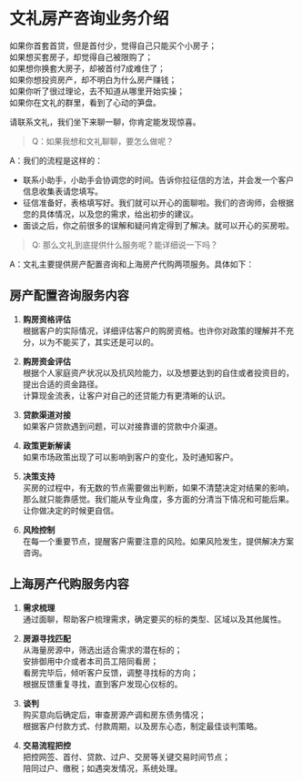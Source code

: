 # 文礼房产咨询业务介绍
如果你首套首贷，但是首付少，觉得自己只能买个小房子；  
如果想买套房子，却觉得自己被限购了；   
如果想你换套大房子，却被首付7成难住了；   
如果你想投资房产，却不明白为什么房产赚钱；   
如果你听了很过理论，去不知道从哪里开始实操；   
如果你在文礼的群里，看到了心动的笋盘。   

请联系文礼，我们坐下来聊一聊，你肯定能发现惊喜。   
>Q：如果我想和文礼聊聊，要怎么做呢？

A：我们的流程是这样的：
- 联系小助手，小助手会协调您的时间。告诉你拉征信的方法，并会发一个客户信息收集表请您填写。
- 征信准备好，表格填写好。我们就可以开心的面聊啦。我们的咨询师，会根据您的具体情况，以及您的需求，给出初步的建议。
- 面谈之后，你之前很多的误解和疑问肯定得到了解决。就可以开心的买房啦。

> Q: 那么文礼到底提供什么服务呢？能详细说一下吗？

A：文礼主要提供房产配置咨询和上海房产代购两项服务。具体如下：

## 房产配置咨询服务内容
1. **购房资格评估**   
  根据客户的实际情况，详细评估客户的购房资格。也许你对政策的理解并不充分，以为不能买了，其实还是可以的。

2. **购房资金评估**   
  根据个人家庭资产状况以及抗风险能力，以及想要达到的自住或者投资目的，提出合适的资金路径。   
  计算现金流表，让客户对自己的还贷能力有更清晰的认识。

3. **贷款渠道对接**   
  如果客户贷款遇到问题，可以对接靠谱的贷款中介渠道。

4. **政策更新解读**   
  如果市场政策出现了可以影响到客户的变化，及时通知客户。

5. **决策支持**   
  买房的过程中，有无数的节点需要做出判断，如果不清楚决定对结果的影响，那么就只能靠感觉。我们能从专业角度，多方面的分清当下情况和可能后果。让你做决定的时候更自信。

6. **风险控制**   
  在每一个重要节点，提醒客户需要注意的风险。如果风险发生，提供解决方案咨询。

## 上海房产代购服务内容
1. **需求梳理**   
  通过面聊，帮助客户梳理需求，确定要买的标的类型、区域以及其他属性。

2. **房源寻找匹配**   
  从海量房源中，筛选出适合需求的潜在标的；  
  安排御用中介或者本司员工陪同看房；  
  看房完毕后，倾听客户反馈，调整寻找标的方向；  
  根据反馈重复寻找，直到客户发现心仪标的。

3. **谈判**   
  购买意向后确定后，审查房源产调和房东债务情况；   
  根据客户付款方式、付款周期，以及房东心态，制定最佳谈判策略。  
  
4. **交易流程把控**   
  把控网签、首付、贷款、过户、交房等关键交易时间节点；  
  陪同过户、缴税；如遇突发情况，系统处理。
